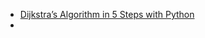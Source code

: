 


- [Dijkstra’s Algorithm in 5 Steps with Python](https://pythonalgos.com/2022/08/17/dijkstras-algorithm-in-5-steps-with-python/)
- 

